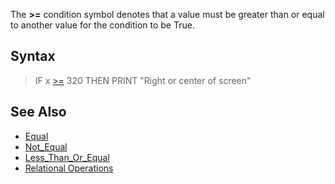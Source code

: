 The **>=** condition symbol denotes that a value must be greater than or equal to another value for the condition to be True. 

## Syntax

> IF x [>=](Greater-Than-Or-Equal) 320 THEN PRINT "Right or center of screen"

## See Also

* [Equal](Equal)
* [Not_Equal](Not-Equal)
* [Less_Than_Or_Equal](Less-Than-Or-Equal)
* [Relational Operations](Relational-Operations)
